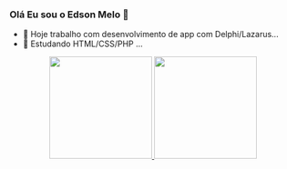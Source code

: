 ### Olá Eu sou o Edson Melo 👋
 
- 🔭 Hoje trabalho com desenvolvimento de app com Delphi/Lazarus...
- 🌱 Estudando HTML/CSS/PHP ...
<div align="center">
  <a href="https://github.com/EdsonMelo">
  <img height="180em" src="https://github-readme-stats.vercel.app/api?username=EdsonMelo&show_icons=true&theme=dark&include_all_commits=true&count_private=true"/>
  <img height="180em" src="https://github-readme-stats.vercel.app/api/top-langs/?username=EdsonMelo&layout=compact&langs_count=7&theme=dark"/>
</div>

